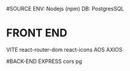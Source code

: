 #SOURCE 
ENV: Nodejs (npm)
DB: PostgresSQL

# FRONT END
VITE
react-router-dom
react-icons
AOS
AXIOS

#BACK-END
EXPRESS
cors
pg
